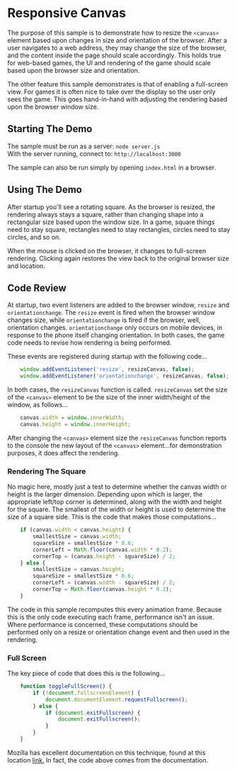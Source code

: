 # Responsive Canvas

The purpose of this sample is to demonstrate how to resize the `<canvas>` element based upon changes in size and orientation of the browser.  After a user navigates to a web address, they may change the size of the browser, and the content inside the page should scale accordingly.  This holds true for web-based games, the UI and rendering of the game should scale based upon the browser size and orientation.

The other feature this sample demonstrates is that of enabling a full-screen view.  For games it is often nice to take over the display so the user only sees the game.  This goes hand-in-hand with adjusting the rendering based upon the browser window size.

## Starting The Demo

The sample must be run as a server: `node server.js` \
With the server running, connect to: `http://localhost:3000`

The sample can also be run simply by opening `index.html` in a browser.

## Using The Demo

After startup you'll see a rotating square.  As the browser is resized, the rendering always stays a square, rather than changing shape into a rectangular size based upon the window size.  In a game, square things need to stay square, rectangles need to stay rectangles, circles need to stay circles, and so on.

When the mouse is clicked on the browser, it changes to full-screen rendering.  Clicking again restores the view back to the original browser size and location.

## Code Review

At startup, two event listeners are added to the browser window, `resize` and `orientationchange`.  The `resize` event is fired when the browser window changes size, while `orientationchange` is fired if the browser, well, orientation changes.  `orientationchange` only occurs on mobile devices, in response to the phone itself changing orientation.  In both cases, the game code needs to revise how rendering is being performed.

These events are registered during startup with the following code...

```javascript
    window.addEventListener('resize', resizeCanvas, false);
    window.addEventListener('orientationchange', resizeCanvas, false);
```

In both cases, the `resizeCanvas` function is called.  `resizeCanvas` set the size of the `<canvas>` element to be the size of the inner width/height of the window, as follows...

```javascript
    canvas.width = window.innerWidth;
    canvas.height = window.innerHeight;
```

After changing the `<canvas>` element size the `resizeCanvas` function reports to the console the new layout of the `<canvas>` element...for demonstration purposes, it does affect the rendering.

### Rendering The Square

No magic here, mostly just a test to determine whether the canvas width or height is the larger dimension.  Depending upon which is larger, the appropriate left/top corner is determined, along with the width and height for the square.  The smallest of the width or height is used to determine the size of a square side.  This is the code that makes those computations...

```javascript
    if (canvas.width < canvas.height) {
        smallestSize = canvas.width;
        squareSize = smallestSize * 0.6;
        cornerLeft = Math.floor(canvas.width * 0.2);
        cornerTop = (canvas.height - squareSize) / 2;
    } else {
        smallestSize = canvas.height;
        squareSize = smallestSize * 0.6;
        cornerLeft = (canvas.width - squareSize) / 2;
        cornerTop = Math.floor(canvas.height * 0.2);
    }
```

The code in this sample recomputes this every animation frame.  Because this is the only code executing each frame, performance isn't an issue.  Where performance is concerned, these computations should be performed only on a resize or orientation change event and then used in the rendering.

### Full Screen

The key piece of code that does this is the following...

```javascript
    function toggleFullScreen() {
        if (!document.fullscreenElement) {
            document.documentElement.requestFullscreen();
        } else {
            if (document.exitFullscreen) {
                document.exitFullscreen();
            }
        }
    }
```

Mozilla has excellent documentation on this technique, found at this location <a href="https://developer.mozilla.org/en-US/docs/Web/API/Fullscreen_API" target="_blank">link.</a>  In fact, the code above comes from the documentation.
